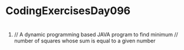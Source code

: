 # CodingExercisesDay096
# 

1. // A dynamic programming based JAVA program to find minimum 
// number of squares whose sum is equal to a given number 
